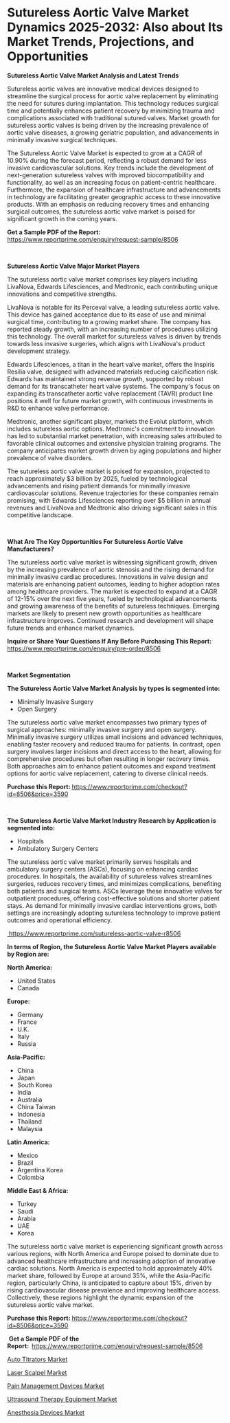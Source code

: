 <p><h1>Sutureless Aortic Valve Market Dynamics 2025-2032: Also about Its Market Trends, Projections, and Opportunities</h1></p><p><strong>Sutureless Aortic Valve Market Analysis and Latest Trends</strong></p>
<p><p>Sutureless aortic valves are innovative medical devices designed to streamline the surgical process for aortic valve replacement by eliminating the need for sutures during implantation. This technology reduces surgical time and potentially enhances patient recovery by minimizing trauma and complications associated with traditional sutured valves. Market growth for sutureless aortic valves is being driven by the increasing prevalence of aortic valve diseases, a growing geriatric population, and advancements in minimally invasive surgical techniques. </p><p>The Sutureless Aortic Valve Market is expected to grow at a CAGR of 10.90% during the forecast period, reflecting a robust demand for less invasive cardiovascular solutions. Key trends include the development of next-generation sutureless valves with improved biocompatibility and functionality, as well as an increasing focus on patient-centric healthcare. Furthermore, the expansion of healthcare infrastructure and advancements in technology are facilitating greater geographic access to these innovative products. With an emphasis on reducing recovery times and enhancing surgical outcomes, the sutureless aortic valve market is poised for significant growth in the coming years.</p></p>
<p><strong>Get a Sample PDF of the Report:&nbsp;</strong> <a href="https://www.reportprime.com/enquiry/request-sample/8506?utm_campaign=37&utm_medium=2&utm_source=Github&utm_content=ia&utm_term=19032025&utm_id=sutureless-aortic-valve">https://www.reportprime.com/enquiry/request-sample/8506</a></p>
<p>&nbsp;</p>
<p><strong>Sutureless Aortic Valve Major Market Players</strong></p>
<p><p>The sutureless aortic valve market comprises key players including LivaNova, Edwards Lifesciences, and Medtronic, each contributing unique innovations and competitive strengths. </p><p>LivaNova is notable for its Perceval valve, a leading sutureless aortic valve. This device has gained acceptance due to its ease of use and minimal surgical time, contributing to a growing market share. The company has reported steady growth, with an increasing number of procedures utilizing this technology. The overall market for sutureless valves is driven by trends towards less invasive surgeries, which aligns with LivaNova's product development strategy.</p><p>Edwards Lifesciences, a titan in the heart valve market, offers the Inspiris Resilia valve, designed with advanced materials reducing calcification risk. Edwards has maintained strong revenue growth, supported by robust demand for its transcatheter heart valve systems. The company's focus on expanding its transcatheter aortic valve replacement (TAVR) product line positions it well for future market growth, with continuous investments in R&D to enhance valve performance.</p><p>Medtronic, another significant player, markets the Evolut platform, which includes sutureless aortic options. Medtronic's commitment to innovation has led to substantial market penetration, with increasing sales attributed to favorable clinical outcomes and extensive physician training programs. The company anticipates market growth driven by aging populations and higher prevalence of valve disorders.</p><p>The sutureless aortic valve market is poised for expansion, projected to reach approximately $3 billion by 2025, fueled by technological advancements and rising patient demands for minimally invasive cardiovascular solutions. Revenue trajectories for these companies remain promising, with Edwards Lifesciences reporting over $5 billion in annual revenues and LivaNova and Medtronic also driving significant sales in this competitive landscape.</p></p>
<p>&nbsp;</p>
<p><strong>What Are The Key Opportunities For Sutureless Aortic Valve Manufacturers?</strong></p>
<p><p>The sutureless aortic valve market is witnessing significant growth, driven by the increasing prevalence of aortic stenosis and the rising demand for minimally invasive cardiac procedures. Innovations in valve design and materials are enhancing patient outcomes, leading to higher adoption rates among healthcare providers. The market is expected to expand at a CAGR of 12-15% over the next five years, fueled by technological advancements and growing awareness of the benefits of sutureless techniques. Emerging markets are likely to present new growth opportunities as healthcare infrastructure improves. Continued research and development will shape future trends and enhance market dynamics.</p></p>
<p><strong>Inquire or Share Your Questions If Any Before Purchasing This Report:</strong> <a href="https://www.reportprime.com/enquiry/pre-order/8506?utm_campaign=37&utm_medium=2&utm_source=Github&utm_content=ia&utm_term=19032025&utm_id=sutureless-aortic-valve">https://www.reportprime.com/enquiry/pre-order/8506</a></p>
<p>&nbsp;</p>
<p><strong>Market Segmentation</strong></p>
<p><strong>The Sutureless Aortic Valve Market Analysis by types is segmented into:</strong></p>
<p><ul><li>Minimally Invasive Surgery</li><li>Open Surgery</li></ul></p>
<p><p>The sutureless aortic valve market encompasses two primary types of surgical approaches: minimally invasive surgery and open surgery. Minimally invasive surgery utilizes small incisions and advanced techniques, enabling faster recovery and reduced trauma for patients. In contrast, open surgery involves larger incisions and direct access to the heart, allowing for comprehensive procedures but often resulting in longer recovery times. Both approaches aim to enhance patient outcomes and expand treatment options for aortic valve replacement, catering to diverse clinical needs.</p></p>
<p><strong>Purchase this Report:&nbsp;</strong><a href="https://www.reportprime.com/checkout?id=8506&price=3590&utm_campaign=37&utm_medium=2&utm_source=Github&utm_content=ia&utm_term=19032025&utm_id=sutureless-aortic-valve">https://www.reportprime.com/checkout?id=8506&price=3590</a></p>
<p>&nbsp;</p>
<p><strong>The Sutureless Aortic Valve Market Industry Research by Application is segmented into:</strong></p>
<p><ul><li>Hospitals</li><li>Ambulatory Surgery Centers</li></ul></p>
<p><p>The sutureless aortic valve market primarily serves hospitals and ambulatory surgery centers (ASCs), focusing on enhancing cardiac procedures. In hospitals, the availability of sutureless valves streamlines surgeries, reduces recovery times, and minimizes complications, benefiting both patients and surgical teams. ASCs leverage these innovative valves for outpatient procedures, offering cost-effective solutions and shorter patient stays. As demand for minimally invasive cardiac interventions grows, both settings are increasingly adopting sutureless technology to improve patient outcomes and operational efficiency.</p></p>
<p><a href="https://www.reportprime.com/sutureless-aortic-valve-r8506?utm_campaign=37&utm_medium=2&utm_source=Github&utm_content=ia&utm_term=19032025&utm_id=sutureless-aortic-valve">&nbsp;https://www.reportprime.com/sutureless-aortic-valve-r8506</a></p>
<p><strong>In terms of Region, the Sutureless Aortic Valve Market Players available by Region are:</strong></p>
<p>
    <p> <strong> North America: </strong>
        <ul>
            <li>United States</li>
            <li>Canada</li>
        </ul>
        </p> 
    <p> <strong> Europe: </strong>
        <ul>
            <li>Germany</li>
            <li>France</li>
            <li>U.K.</li>
            <li>Italy</li>
            <li>Russia</li>
        </ul>
        </p> 
    <p> <strong> Asia-Pacific: </strong>
        <ul>
            <li>China</li>
            <li>Japan</li>
            <li>South Korea</li>
            <li>India</li>
            <li>Australia</li>
            <li>China Taiwan</li>
            <li>Indonesia</li>
            <li>Thailand</li>
            <li>Malaysia</li>
        </ul>
        </p> 
    <p> <strong> Latin America: </strong>
        <ul>
            <li>Mexico</li>
            <li>Brazil</li>
            <li>Argentina Korea</li>
            <li>Colombia</li>
        </ul>
        </p> 
    <p> <strong> Middle East & Africa: </strong>
        <ul>
            <li>Turkey</li>
            <li>Saudi</li>
            <li>Arabia</li>
            <li>UAE</li>
            <li>Korea</li>
        </ul>
    </p>
    </p>
<p><p>The sutureless aortic valve market is experiencing significant growth across various regions, with North America and Europe poised to dominate due to advanced healthcare infrastructure and increasing adoption of innovative cardiac solutions. North America is expected to hold approximately 40% market share, followed by Europe at around 35%, while the Asia-Pacific region, particularly China, is anticipated to capture about 15%, driven by rising cardiovascular disease prevalence and improving healthcare access. Collectively, these regions highlight the dynamic expansion of the sutureless aortic valve market.</p></p>
<p><strong>Purchase this Report: </strong><a href="https://www.reportprime.com/checkout?id=8506&price=3590&utm_campaign=37&utm_medium=2&utm_source=Github&utm_content=ia&utm_term=19032025&utm_id=sutureless-aortic-valve">https://www.reportprime.com/checkout?id=8506&price=3590</a></p>
<p>&nbsp;<strong>Get a Sample PDF of the Report:&nbsp;&nbsp;</strong><a href="https://www.reportprime.com/enquiry/request-sample/8506?utm_campaign=37&utm_medium=2&utm_source=Github&utm_content=ia&utm_term=19032025&utm_id=sutureless-aortic-valve">https://www.reportprime.com/enquiry/request-sample/8506</a></p>
<p><strong></strong></p>
<p><p><a href="https://github.com/tineamonaya/Market-Research-Report-List-1/blob/main/auto-titrators-market.md?utm_campaign=37&utm_medium=2&utm_source=Github&utm_content=ia&utm_term=19032025&utm_id=sutureless-aortic-valve">Auto Titrators Market</a></p><p><a href="https://github.com/lecaneidreks/Market-Research-Report-List-1/blob/main/laser-scalpel-market.md?utm_campaign=37&utm_medium=2&utm_source=Github&utm_content=ia&utm_term=19032025&utm_id=sutureless-aortic-valve">Laser Scalpel Market</a></p><p><a href="https://github.com/rigelciara0p/Market-Research-Report-List-1/blob/main/pain-management-devices-market.md?utm_campaign=37&utm_medium=2&utm_source=Github&utm_content=ia&utm_term=19032025&utm_id=sutureless-aortic-valve">Pain Management Devices Market</a></p><p><a href="https://github.com/koopalujale2/Market-Research-Report-List-1/blob/main/ultrasound-therapy-equipment-market.md?utm_campaign=37&utm_medium=2&utm_source=Github&utm_content=ia&utm_term=19032025&utm_id=sutureless-aortic-valve">Ultrasound Therapy Equipment Market</a></p><p><a href="https://github.com/porstheftyux/Market-Research-Report-List-1/blob/main/anesthesia-devices-market.md?utm_campaign=37&utm_medium=2&utm_source=Github&utm_content=ia&utm_term=19032025&utm_id=sutureless-aortic-valve">Anesthesia Devices Market</a></p></p>